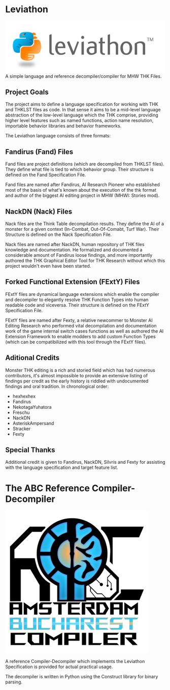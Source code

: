 # Leviathon
![Project Logo](https://github.com/AsteriskAmpersand/Leviathon/blob/main/Leviathon.fw.png?raw=true)
A simple language and reference decompiler/compiler for MHW THK Files.

## Project Goals
The project aims to define a language specification for working with THK and THKLST files as code. In that sense it aims to be a mid-level language abstraction of the low-level language which the THK comprise, providing higher level features such as named functions, action name resolution, importable behavior libraries and behavior frameworks.

The Leviathon language consists of three formats:

## Fandirus (Fand) Files

Fand files are project definitions (which are decompiled from THKLST files). They define what file is tied to which behavior group. Their structure is defined on the Fand Specification File.

Fand files are named after Fandirus, AI Research Pioneer who established most of the basis of what's known about the execution of the thk format and author of the biggest AI editing project in MHW (MHWI: Stories mod).

## NackDN (Nack) Files

Nack files are the Think Table decompilation results. They define the AI of a monster for a given context (In-Combat, Out-Of-Comabt, Turf War). Their Structure is defined on the Nack Specification File.

Nack files are named after NackDN, human repository of THK files knowledge and documentation. He formalized and documented a considerable amount of Fandirus loose findings, and more importantly authored the THK Graphical Editor Tool for THK Research without which this project wouldn't even have been started.

## Forked Functional Extension (FExtY) Files

FExtY files are dynamical language extensions which enable the compiler and decompiler to elegantly resolve THK Function Types into human readable code and viceversa. Their structure is defined on the FExtY Specification File.

FExtY files are named after Fexty, a relative newcommer to Monster AI Editing Research who performed vital decompilation and documentation work of the game internal switch cases functions as well as authored the AI Extension Framework to enable modders to add custom Function Types (which can be compatibilized with this tool through the FExtY files).

## Aditional Credits
Monster THK editing is a rich and storied field which has had numerous contributors, it's almost impossible to provide an extensive listing of findings per credit as the early history is riddled with undocumented findings and oral tradition. In chronological order:

- hexhexhex
- Fandirus
- NekotagaYuhatora
- Freschu
- NackDN
- AsteriskAmpersand
- Stracker
- Fexty

## Special Thanks
Additional credit is given to Fandirus, NackDN, Silvris and Fexty for assisting with the language specification and target feature list.

# The ABC Reference Compiler-Decompiler
<img src="https://github.com/AsteriskAmpersand/Leviathon/blob/main/CompilerLogo.fw.png?raw=true" alt="Compiler Logot" width=450>

A reference Compiler-Decompiler which implements the Leviathon Specification is provided for actual practical usage. 

The decompiler is written in Python using the Construct library for binary parsing. 


